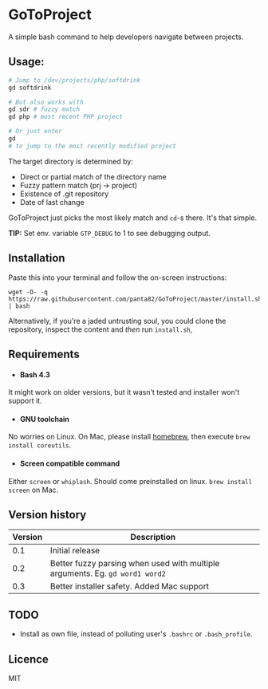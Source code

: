 # GoToProject

A simple bash command to help developers navigate between projects.

## Usage:

```bash
# Jump to /dev/projects/php/softdrink
gd softdrink

# But also works with
gd sdr # fuzzy match
gd php # most recent PHP project

# Or just enter
gd
# to jump to the most recently modified project
```

The target directory is determined by:
- Direct or partial match of the directory name
- Fuzzy pattern match (prj -> project)
- Existence of .git repository
- Date of last change

GoToProject just picks the most likely match and `cd`-s there. It's that simple.

**TIP:** Set env. variable `GTP_DEBUG` to 1 to see debugging output.

## Installation

Paste this into your terminal and follow the on-screen instructions:

```
wget -O- -q https://raw.githubusercontent.com/panta82/GoToProject/master/install.sh | bash
```

Alternatively, if you're a jaded untrusting soul, you could clone the repository, inspect the content and *then* run `install.sh`,

## Requirements

- #### Bash 4.3
It might work on older versions, but it wasn't tested and installer won't support it.

- #### GNU toolchain
No worries on Linux.
On Mac, please install [homebrew](http://brew.sh/), then execute `brew install coreutils`.

- #### Screen compatible command
Either `screen` or `whiplash`. Should come preinstalled on linux. `brew install screen` on Mac.  


## Version history

Version|Description
-------|-----------
0.1    | Initial release
0.2    | Better fuzzy parsing when used with multiple arguments. Eg. `gd word1 word2`
0.3    | Better installer safety. Added Mac support

## TODO

- Install as own file, instead of polluting user's `.bashrc` or `.bash_profile`.

## Licence

MIT
